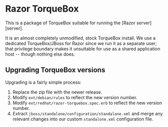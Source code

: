# Razor TorqueBox

This is a package of TorqueBox suitable for running the [Razor server][server].

It is an almost completely unmodified, stock TorqueBox install.  We use a
dedicated TorqueBox/JBoss for Razor since we run it as a separate user; that
privilege boundary makes it unsuitable for use as a shared application host --
though nothing else does.

## Upgrading TorqueBox versions

Upgrading is a fairly simple process:

1. Replace the zip file with the newer release.
2. Modify `ext/debian/rules` to reflect the new version number.
3. Modify `ext/redhat/razor-torquebox.spec.erb` to reflect the new version number.
4. Extract `jboss/standalone/configuration/standalone.xml` and merge any
   relevant changes into our custom `standalone.xml` configuration file.

